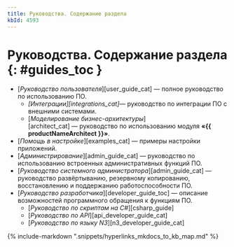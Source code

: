 ```yaml
---
title: Руководства. Содержание раздела
kbId: 4593
---
```


# Руководства. Содержание раздела {: #guides_toc }

- [_Руководство пользователя_][user_guide_cat] — полное руководство по использованию ПО.
  - _[Интеграции][integrations_cat]_— руководство по интеграции ПО с внешними системами.
  - [_Моделирование бизнес-архитектуры_][architect_cat] — руководство по использованию модуля **«{{ productNameArchitect }}»**.
- [_Помощь в настройке_][examples_cat] — примеры настройки приложений.
- [_Администрирование_][admin_guide_cat] — руководство по использованию встроенных административных функций ПО.
- [_Руководство системного администратора_][admin_guide_cat] — руководство развёртыванию, резервному копированию, восстановлению и поддержанию работоспособности ПО.
- [_Руководство разработчика_][developer_guide_toc] — описание возможностей программного обращения к функциям ПО.
  - [_Руководство по скриптам на C#_][csharp_guide]
  - [_Руководство по API_][api_developer_guide_cat]
  - [_Руководство по языку N3_][n3_developer_guide_cat]

{% include-markdown ".snippets/hyperlinks_mkdocs_to_kb_map.md" %}
